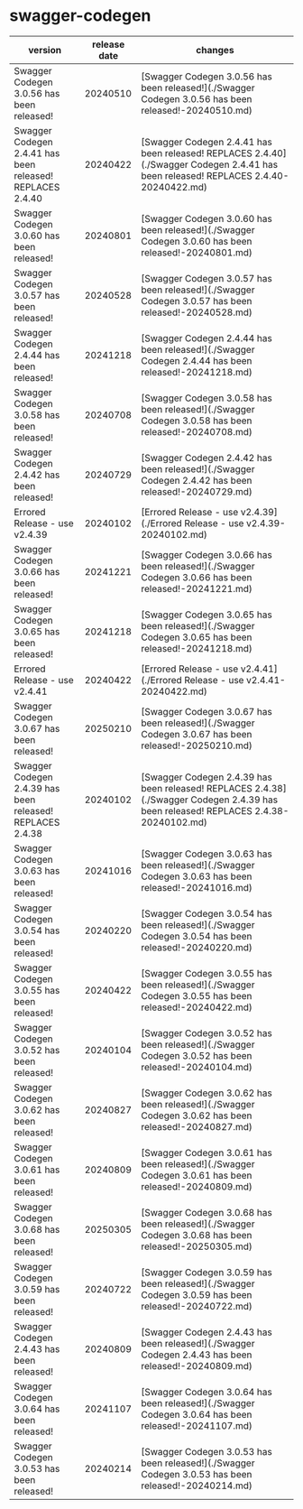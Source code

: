 # swagger-codegen	


|version|release date|changes|
|---|---|---|
|Swagger Codegen 3.0.56 has been released!|20240510|[Swagger Codegen 3.0.56 has been released!](./Swagger Codegen 3.0.56 has been released!-20240510.md)|
|Swagger Codegen 2.4.41 has been released! REPLACES 2.4.40|20240422|[Swagger Codegen 2.4.41 has been released! REPLACES 2.4.40](./Swagger Codegen 2.4.41 has been released! REPLACES 2.4.40-20240422.md)|
|Swagger Codegen 3.0.60 has been released!|20240801|[Swagger Codegen 3.0.60 has been released!](./Swagger Codegen 3.0.60 has been released!-20240801.md)|
|Swagger Codegen 3.0.57 has been released!|20240528|[Swagger Codegen 3.0.57 has been released!](./Swagger Codegen 3.0.57 has been released!-20240528.md)|
|Swagger Codegen 2.4.44 has been released!|20241218|[Swagger Codegen 2.4.44 has been released!](./Swagger Codegen 2.4.44 has been released!-20241218.md)|
|Swagger Codegen 3.0.58 has been released!|20240708|[Swagger Codegen 3.0.58 has been released!](./Swagger Codegen 3.0.58 has been released!-20240708.md)|
|Swagger Codegen 2.4.42 has been released!|20240729|[Swagger Codegen 2.4.42 has been released!](./Swagger Codegen 2.4.42 has been released!-20240729.md)|
|Errored Release - use v2.4.39|20240102|[Errored Release - use v2.4.39](./Errored Release - use v2.4.39-20240102.md)|
|Swagger Codegen 3.0.66 has been released!|20241221|[Swagger Codegen 3.0.66 has been released!](./Swagger Codegen 3.0.66 has been released!-20241221.md)|
|Swagger Codegen 3.0.65 has been released!|20241218|[Swagger Codegen 3.0.65 has been released!](./Swagger Codegen 3.0.65 has been released!-20241218.md)|
|Errored Release - use v2.4.41|20240422|[Errored Release - use v2.4.41](./Errored Release - use v2.4.41-20240422.md)|
|Swagger Codegen 3.0.67 has been released!|20250210|[Swagger Codegen 3.0.67 has been released!](./Swagger Codegen 3.0.67 has been released!-20250210.md)|
|Swagger Codegen 2.4.39 has been released! REPLACES 2.4.38|20240102|[Swagger Codegen 2.4.39 has been released! REPLACES 2.4.38](./Swagger Codegen 2.4.39 has been released! REPLACES 2.4.38-20240102.md)|
|Swagger Codegen 3.0.63 has been released!|20241016|[Swagger Codegen 3.0.63 has been released!](./Swagger Codegen 3.0.63 has been released!-20241016.md)|
|Swagger Codegen 3.0.54 has been released!|20240220|[Swagger Codegen 3.0.54 has been released!](./Swagger Codegen 3.0.54 has been released!-20240220.md)|
|Swagger Codegen 3.0.55 has been released!|20240422|[Swagger Codegen 3.0.55 has been released!](./Swagger Codegen 3.0.55 has been released!-20240422.md)|
|Swagger Codegen 3.0.52 has been released!|20240104|[Swagger Codegen 3.0.52 has been released!](./Swagger Codegen 3.0.52 has been released!-20240104.md)|
|Swagger Codegen 3.0.62 has been released!|20240827|[Swagger Codegen 3.0.62 has been released!](./Swagger Codegen 3.0.62 has been released!-20240827.md)|
|Swagger Codegen 3.0.61 has been released!|20240809|[Swagger Codegen 3.0.61 has been released!](./Swagger Codegen 3.0.61 has been released!-20240809.md)|
|Swagger Codegen 3.0.68 has been released!|20250305|[Swagger Codegen 3.0.68 has been released!](./Swagger Codegen 3.0.68 has been released!-20250305.md)|
|Swagger Codegen 3.0.59 has been released!|20240722|[Swagger Codegen 3.0.59 has been released!](./Swagger Codegen 3.0.59 has been released!-20240722.md)|
|Swagger Codegen 2.4.43 has been released!|20240809|[Swagger Codegen 2.4.43 has been released!](./Swagger Codegen 2.4.43 has been released!-20240809.md)|
|Swagger Codegen 3.0.64 has been released!|20241107|[Swagger Codegen 3.0.64 has been released!](./Swagger Codegen 3.0.64 has been released!-20241107.md)|
|Swagger Codegen 3.0.53 has been released!|20240214|[Swagger Codegen 3.0.53 has been released!](./Swagger Codegen 3.0.53 has been released!-20240214.md)|
